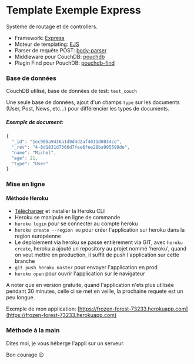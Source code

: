 # Template Exemple Express

Système de routage et de controllers.

- Framework: [Express](https://www.npmjs.com/package/express)
- Moteur de templating: [EJS](https://www.npmjs.com/package/ejs)
- Parser de requête POST: [body-parser](https://www.npmjs.com/package/body-parser)
- Middleware pour CouchDB: [pouchdb](https://www.npmjs.com/package/pouchdb)
- Plugin Find pour PouchDB: [pouchdb-find](https://www.npmjs.com/package/pouchdb-find)

### Base de données

CouchDB utilisé, base de données de test: ```test_couch```

Une seule base de données, ajout d'un champs ```type``` sur les documents (User, Post, News, etc...) pour différencier les types de documents.

##### Exemple de document:
```javascript
{
  "_id": "1ec905a9436a1d9d4d2af4011d0034ce",
  "_rev": "4-8d1831d7366d7fee6fee28ba995599de",
  "name": "Michel",
  "age": 21,
  "type": "User"
}
```

### Mise en ligne
#### Méthode Heroku

- [Télécharger](https://devcenter.heroku.com/articles/heroku-cli#windows) et installer la Heroku CLI
- Heroku se manipule en ligne de commande
- ```heroku login``` pour se connecter au compte heroku
- ```heroku create --region eu``` pour créer l'application sur heroku dans la region européenne
- Le deploiement via heroku se passe entièrement via GIT, avec ```heroku create```, heroku a ajouté un repository au projet nommé 'heroku', quand on veut mettre en production, il suffit de push l'application sur cette branche
- ```git push heroku master``` pour envoyer l'application en prod
- ```heroku open``` pour ouvrir l'application sur le navigateur

A noter que en version gratuite, quand l'application n'ets plus utilisée pendant 30 minutes, celle ci se met en veille, la prochaine requete est un peu longue.

Exemple de mon application: [https://frozen-forest-73233.herokuapp.com](https://frozen-forest-73233.herokuapp.com)

### Méthode à la main

Dites moi, je vous héberge l'appli sur un serveur.

Bon courage :wink: